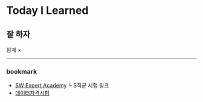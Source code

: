 # Today I Learned

## 잘 하자
핑계 ×

---
### bookmark
- [SW Expert Academy](https://swexpertacademy.com/main/sst/intro.do#)
 └ S직군 시험 링크
- [데이터자격시험](https://www.dataq.or.kr/www/main.do) 